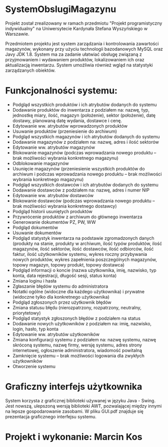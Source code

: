 # SystemObslugiMagazynu

Projekt został zrealizowany w ramach przedmiotu "Projekt programistyczny indywidualny" na Uniwersytecie Kardynała Stefana Wyszyńskiego w Warszawie. 

Przedmiotem projektu jest system zarządzania i kontrolowania zawartości magazynów, wykonany przy użyciu technologii bazodanowych MySQL oraz Javy JDK 1.8. System ma za zadanie ułatwiać obsługę związaną z przyjmowaniem i wydawaniem produktów, lokalizowaniem ich oraz aktualizacją inwentarzu. System umożliwia również wgląd na statystyki zarządzanych obiektów.

# Funkcjonalności systemu:

- Podgląd wszystkich produktów i ich atrybutów dodanych do systemu
- Dodawanie produktów do inwentarza z podziałem na: nazwę, typ, jednostkę miary, ilość, magazyn (położenie), sektor (położenie), datę dostawy, planowaną datę wydania, dostawce i cenę.
- Edytowanie ww. atrybutów wprowadzonych produktów
- Usuwanie produktów (przeniesienie do archiwum)
- Podgląd wszystkich magazynów i ich atrybutów dodanych do systemu
- Dodawanie magazynów z podziałem na: nazwę, adres i ilość sektorów
- Edytowanie ww. atrybutów magazynów
- Blokowanie magazynów (podczas wprowadzania nowego produktu – brak możliwości wybrania konkretnego magazynu)
- Odblokowanie magazynów
- Usunięcie magazynów (przeniesienie wszystkich produktów do archiwum i podczas wprowadzania nowego produktu – brak możliwości wybrania konkretnego magazynu)
- Podgląd wszystkich dostawców i ich atrybutów dodanych do systemu
- Dodawanie dostawców z podziałem na: nazwę, adres i numer NIP
- Edytowanie ww. atrybutów dostawców
- Blokowanie dostawców (podczas wprowadzania nowego produktu – brak możliwości wybrania konkretnego dostawcy)
- Podgląd historii usuniętych produktów
- Przywrócenie produktów z archiwum do głównego inwentarza
- Generowanie dokumentów PZ, PW, WW
- Podgląd dokumentów
- Usuwanie dokumentów
- Podgląd statystyk inwentarza na podstawie zgromadzonych danych (produkty na stanie, produkty w archiwum, ilość typów produktów, ilość magazynów, ilość sektorów, ilość dostawców, ilość odbiorców, ilość faktur, ilość użytkowników systemu, wykres roczny przybywania nowych produktów, wykres zapełnienia poszczególnych magazynów, topowy magazyn, topowy produkt, topowy dostawca)
- Podgląd informacji o koncie (nazwa użytkownika, imię, nazwisko, typ konta, data rejestracji, długość sesji, status konta)
- Zmiana loginu i hasła
- Zgłaszanie błędów systemu do administratora
- Notatki ogólne (widoczne dla każdego użytkownika) i prywatne (widoczne tylko dla konkretnego użytkownika)
- Podgląd zgłoszonych przez użytkownik błędów
- Zmiana statusu błędu (nierozpatrzony, rozpatrzony, neutralny, priorytetowy)
- Podgląd statystyk zgłoszonych błędów z podziałem na status
- Dodawanie nowych użytkowników z podziałem na: imię, nazwisko, login, hasło, typ konta
- Edytowanie ww. atrybutów użytkowników
- Zmiana konfiguracji systemu z podziałem na: nazwę systemu, nazwę skróconą systemu, nazwę firmy, wersję systemu, adres strony internetowej, ogłoszenie administratora, wiadomość powitalną
- Zamknięcie systemu – brak możliwości logowania dla zwykłych użytkowników
- Otworzenie systemu

# Graficzny interfejs użytkownika

System korzysta z graficznej biblioteki używanej w języku Java - Swing. Jest nowszą, ulepszoną wersją biblioteki AWT, pozwalającej między innymi na lepsze gospodarowanie zasobami.
W pliku GUI.pdf znajduje się prezentacja graficznego interfejsu systemu.

# Projekt i wykonanie: Marcin Kos
